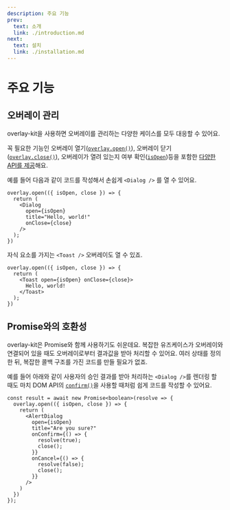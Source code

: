 ```yaml
---
description: 주요 기능
prev:
  text: 소개
  link: ./introduction.md
next:
  text: 설치
  link: ./installation.md
---
```


# 주요 기능

## 오버레이 관리

overlay-kit을 사용하면 오버레이를 관리하는 다양한 케이스를 모두 대응할 수 있어요.

꼭 필요한 기능인 오버레이 열기([`overlay.open()`](./reference/overlay.md#overlayopen)), 오버레이 닫기([`overlay.close()`](./reference/overlay.md#overlayclose)), 오버레이가 열려 있는지 여부 확인([`isOpen`](./reference/overlay.md#파라미터))등을 포함한 [다양한 API를 제공](./reference/overlay.md)해요.

예를 들어 다음과 같이 코드를 작성해서 손쉽게 `<Dialog />` 를 열 수 있어요.

```tsx
overlay.open(({ isOpen, close }) => {
  return (
    <Dialog 
      open={isOpen}
      title="Hello, world!" 
      onClose={close}
    />
  );
})
```

자식 요소를 가지는 `<Toast />` 오버레이도 열 수 있죠.

```tsx
overlay.open(({ isOpen, close }) => {
  return (
    <Toast open={isOpen} onClose={close}>
      Hello, world!
    </Toast>
  );
})
```

## Promise와의 호환성

overlay-kit은 Promise와 함께 사용하기도 쉬운데요. 복잡한 유즈케이스가 오버레이와 연결되어 있을 때도 오버레이로부터 결과값을 받아 처리할 수 있어요. 여러 상태를 정의한 뒤, 복잡한 콜백 구조를 가진 코드를 만들 필요가 없죠.

예를 들어 아래와 같이 사용자의 승인 결과를 받아 처리하는 `<Dialog />`를 렌더링 할 때도 마치 DOM API의 [`confirm()`](https://developer.mozilla.org/en-US/docs/Web/API/Window/confirm)을 사용할 때처럼 쉽게 코드를 작성할 수 있어요.

```tsx
const result = await new Promise<boolean>(resolve => {
  overlay.open(({ isOpen, close }) => {
    return (
      <AlertDialog 
        open={isOpen} 
        title="Are you sure?"
        onConfirm={() => {
          resolve(true);
          close();
        }}
        onCancel={() => {
          resolve(false);
          close();
        }} 
      />
    )
  })
});
```
